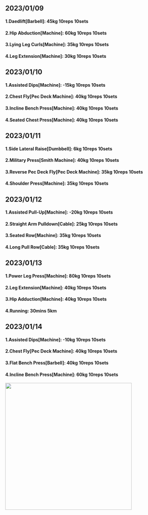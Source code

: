 ## 2023/01/09
#### 1.Daedlift\[Barbell\]: 45kg 10reps 10sets
#### 2.Hip Abduction\[Machine\]: 60kg 10reps 10sets
#### 3.Lying Leg Curls\[Machine\]: 35kg 10reps 10sets
#### 4.Leg Extension\[Machine\]: 30kg 10reps 10sets

## 2023/01/10
#### 1.Assisted Dips\[Machine\]: -15kg 10reps 10sets
#### 2.Chest Fly\[Pec Deck Machine\]: 40kg 10reps 10sets
#### 3.Incline Bench Press\[Machine\]: 40kg 10reps 10sets
#### 4.Seated Chest Press\[Machine\]: 40kg 10reps 10sets

## 2023/01/11
#### 1.Side Lateral Raise\[Dumbbell\]: 6kg 10reps 10sets
#### 2.Military Press\[Smith Machine\]: 40kg 10reps 10sets
#### 3.Reverse Pec Deck Fly\[Pec Deck Machine\]: 35kg 10reps 10sets
#### 4.Shoulder Press\[Machine\]: 35kg 10reps 10sets

## 2023/01/12
#### 1.Assisted Pull-Up\[Machine\]: -20kg 10reps 10sets
#### 2.Straight Arm Pulldown\[Cable\]: 25kg 10reps 10sets
#### 3.Seated Row\[Machine\]: 35kg 10reps 10sets
#### 4.Long Pull Row\[Cable\]: 35kg 10reps 10sets

## 2023/01/13
#### 1.Power Leg Press\[Machine\]: 80kg 10reps 10sets
#### 2.Leg Extension\[Machine\]: 40kg 10reps 10sets
#### 3.Hip Adduction\[Machine\]: 40kg 10reps 10sets
#### 4.Running: 30mins 5km

## 2023/01/14
#### 1.Assisted Dips\[Machine\]: -10kg 10reps 10sets
#### 2.Chest Fly\[Pec Deck Machine\]: 40kg 10reps 10sets
#### 3.Flat Bench Press\[Barbell\]: 40kg 10reps 10sets
#### 4.Incline Bench Press\[Machine\]: 60kg 10reps 10sets

<img src='../_resources/__071.png' width='400px' />
